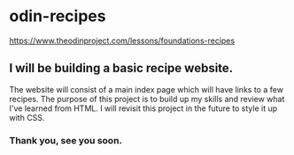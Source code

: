 # odin-recipes
https://www.theodinproject.com/lessons/foundations-recipes

## I will be building a basic recipe website.
The website will consist of a main index page which will have links to a few recipes. The purpose of this project is to build up my skills and review what I've learned from HTML. I will revisit this project in the future to style it up with CSS.

### Thank you, see you soon.